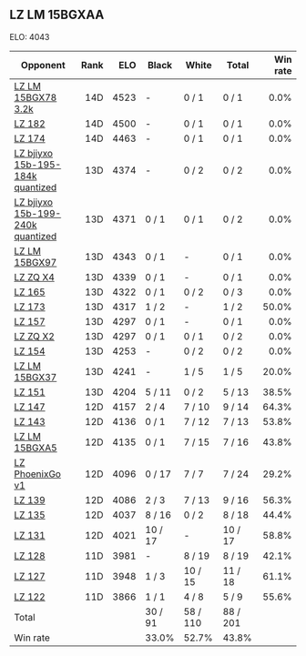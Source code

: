 ## LZ LM 15BGXAA ##

ELO: 4043

Opponent | Rank | ELO | Black | White | Total | Win rate
---------|-----:|----:|-------|-------|-------|-------:
[LZ LM 15BGX78 3.2k](LZ%20LM%2015BGX78%203.2k.md) | 14D | 4523 | - | 0 / 1 | 0 / 1 | 0.0%
[LZ 182](LZ%20182.md) | 14D | 4500 | - | 0 / 1 | 0 / 1 | 0.0%
[LZ 174](LZ%20174.md) | 14D | 4463 | - | 0 / 1 | 0 / 1 | 0.0%
[LZ bjiyxo 15b-195-184k quantized](LZ%20bjiyxo%2015b-195-184k%20quantized.md) | 13D | 4374 | - | 0 / 2 | 0 / 2 | 0.0%
[LZ bjiyxo 15b-199-240k quantized](LZ%20bjiyxo%2015b-199-240k%20quantized.md) | 13D | 4371 | 0 / 1 | 0 / 1 | 0 / 2 | 0.0%
[LZ LM 15BGX97](LZ%20LM%2015BGX97.md) | 13D | 4343 | 0 / 1 | - | 0 / 1 | 0.0%
[LZ ZQ X4](LZ%20ZQ%20X4.md) | 13D | 4339 | 0 / 1 | - | 0 / 1 | 0.0%
[LZ 165](LZ%20165.md) | 13D | 4322 | 0 / 1 | 0 / 2 | 0 / 3 | 0.0%
[LZ 173](LZ%20173.md) | 13D | 4317 | 1 / 2 | - | 1 / 2 | 50.0%
[LZ 157](LZ%20157.md) | 13D | 4297 | 0 / 1 | - | 0 / 1 | 0.0%
[LZ ZQ X2](LZ%20ZQ%20X2.md) | 13D | 4297 | 0 / 1 | 0 / 1 | 0 / 2 | 0.0%
[LZ 154](LZ%20154.md) | 13D | 4253 | - | 0 / 2 | 0 / 2 | 0.0%
[LZ LM 15BGX37](LZ%20LM%2015BGX37.md) | 13D | 4241 | - | 1 / 5 | 1 / 5 | 20.0%
[LZ 151](LZ%20151.md) | 13D | 4204 | 5 / 11 | 0 / 2 | 5 / 13 | 38.5%
[LZ 147](LZ%20147.md) | 12D | 4157 | 2 / 4 | 7 / 10 | 9 / 14 | 64.3%
[LZ 143](LZ%20143.md) | 12D | 4136 | 0 / 1 | 7 / 12 | 7 / 13 | 53.8%
[LZ LM 15BGXA5](LZ%20LM%2015BGXA5.md) | 12D | 4135 | 0 / 1 | 7 / 15 | 7 / 16 | 43.8%
[LZ PhoenixGo v1](LZ%20PhoenixGo%20v1.md) | 12D | 4096 | 0 / 17 | 7 / 7 | 7 / 24 | 29.2%
[LZ 139](LZ%20139.md) | 12D | 4086 | 2 / 3 | 7 / 13 | 9 / 16 | 56.3%
[LZ 135](LZ%20135.md) | 12D | 4037 | 8 / 16 | 0 / 2 | 8 / 18 | 44.4%
[LZ 131](LZ%20131.md) | 12D | 4021 | 10 / 17 | - | 10 / 17 | 58.8%
[LZ 128](LZ%20128.md) | 11D | 3981 | - | 8 / 19 | 8 / 19 | 42.1%
[LZ 127](LZ%20127.md) | 11D | 3948 | 1 / 3 | 10 / 15 | 11 / 18 | 61.1%
[LZ 122](LZ%20122.md) | 11D | 3866 | 1 / 1 | 4 / 8 | 5 / 9 | 55.6%
Total | | | 30 / 91 | 58 / 110 | 88 / 201 | 
Win rate| | | 33.0% | 52.7% | 43.8% | 
